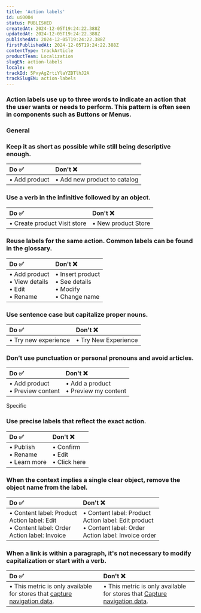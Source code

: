 ```yaml
---
title: 'Action labels'
id: ui0004
status: PUBLISHED
createdAt: 2024-12-05T19:24:22.388Z
updatedAt: 2024-12-05T19:24:22.388Z
publishedAt: 2024-12-05T19:24:22.388Z
firstPublishedAt: 2024-12-05T19:24:22.388Z
contentType: trackArticle
productTeam: Localization
slugEN: action-labels
locale: en
trackId: 5PxyAgZrtiYlaYZBTlhJ2A
trackSlugEN: action-labels
---
```


### Action labels use up to three words to indicate an action that the user wants or needs to perform. This pattern is often seen in components such as Buttons or Menus.

### General

### Keep it as short as possible while still being descriptive enough.

| Do ✅ | Don't ❌ |
| :---- | :---- |
| • Add product | • Add new product to catalog |

### Use a verb in the infinitive followed by an object.

| Do ✅ | Don't ❌ |
| :---- | :---- |
| • Create product Visit store | • New product Store |

### Reuse labels for the same action. Common labels can be found in the glossary.

| Do ✅ | Don't ❌ |
| :---- | :---- |
| • Add product <br> • View details <br> • Edit <br> • Rename | • Insert product <br> • See details <br> • Modify <br> • Change name |

### Use sentence case but capitalize proper nouns.

| Do ✅ | Don't ❌ |
| :---- | :---- |
| • Try new experience | • Try New Experience |

### Don’t use punctuation or personal pronouns and avoid articles.

| Do ✅ | Don't ❌ |
| :---- | :---- |
| • Add product <br> • Preview content | • Add a product <br> • Preview my content |

Specific

### Use precise labels that reflect the exact action.

| Do ✅ | Don't ❌ |
| :---- | :---- |
| • Publish <br> • Rename <br> • Learn more | • Confirm <br> • Edit <br> • Click here |

### When the context implies a single clear object, remove the object name from the label.

| Do ✅                                        | Don't ❌                                      |
| :------------------------------------------ | :------------------------------------------- |
| • Content label: Product <br> Action label: Edit <br> • Content label: Order <br> Action label: Invoice | • Content label: Product <br> Action label: Edit product <br> • Content label: Order <br> Action label: Invoice order |


### When a link is within a paragraph, it's not necessary to modify capitalization or start with a verb.

| Do ✅ | Don't ❌ |
| :---- | :---- |
| • This metric is only available for stores that <u>capture navigation data</u>. | • This metric is only available for stores that <u>Capture navigation data</u>. |
